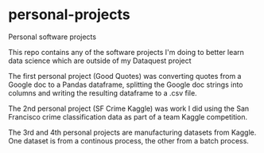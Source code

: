 # personal-projects
Personal software projects

This repo contains any of the software projects I'm doing to better learn data science which are outside of my Dataquest project

The first personal project (Good Quotes) was converting quotes from a Google doc to a Pandas dataframe, splitting the Google doc strings into columns and writing the resulting dataframe to a .csv file.

The 2nd personal project (SF Crime Kaggle) was work I did using the San Francisco crime classification data as part of a team Kaggle competition.

The 3rd and 4th personal projects are manufacturing datasets from Kaggle.  One dataset is from a continous process, the other from a batch process.

